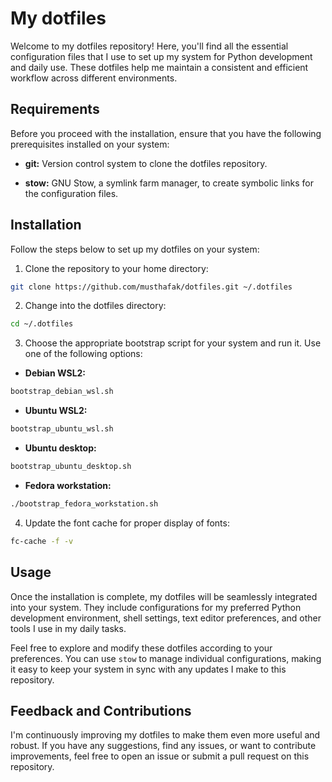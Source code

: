 # My dotfiles

Welcome to my dotfiles repository! Here, you'll find all the essential configuration files that I use to set up my system for Python development and daily use. These dotfiles help me maintain a consistent and efficient workflow across different environments.

## Requirements

Before you proceed with the installation, ensure that you have the following prerequisites installed on your system:

- **git:**
  Version control system to clone the dotfiles repository.

- **stow:**
  GNU Stow, a symlink farm manager, to create symbolic links for the configuration files.

## Installation

Follow the steps below to set up my dotfiles on your system:

1. Clone the repository to your home directory:

```bash
git clone https://github.com/musthafak/dotfiles.git ~/.dotfiles
```

2. Change into the dotfiles directory:

```bash
cd ~/.dotfiles
```

3. Choose the appropriate bootstrap script for your system and run it. Use one of the following options:

- **Debian WSL2:**

```bash
bootstrap_debian_wsl.sh
```

- **Ubuntu WSL2:**

```bash
bootstrap_ubuntu_wsl.sh
```

- **Ubuntu desktop:**

```bash
bootstrap_ubuntu_desktop.sh
```

- **Fedora workstation:**

```bash
./bootstrap_fedora_workstation.sh
```

4. Update the font cache for proper display of fonts:

```bash
fc-cache -f -v
```

## Usage

Once the installation is complete, my dotfiles will be seamlessly integrated into your system. They include configurations for my preferred Python development environment, shell settings, text editor preferences, and other tools I use in my daily tasks.

Feel free to explore and modify these dotfiles according to your preferences. You can use `stow` to manage individual configurations, making it easy to keep your system in sync with any updates I make to this repository.

## Feedback and Contributions

I'm continuously improving my dotfiles to make them even more useful and robust. If you have any suggestions, find any issues, or want to contribute improvements, feel free to open an issue or submit a pull request on this repository.
